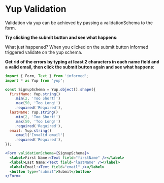 # Yup Validation

Validation via yup can be achieved by passing a validationSchema to the form.

**Try clicking the submit button and see what happens:**

<!-- STORY -->

What just happened? When you clicked on the submit button informed triggered validate on the yup schema.

**Get rid of the errors by typing at least 2 characters in each name field and a valid email, then
click the submit button again and see what happens:**

<!-- IDFK Strange issue where i need this commnet or code formatting is messed up -->

```jsx
import { Form, Text } from 'informed';
import * as Yup from 'yup'; 

const SignupSchema = Yup.object().shape({
  firstName: Yup.string()
    .min(2, 'Too Short!')
    .max(50, 'Too Long!')
    .required('Required'),
  lastName: Yup.string()
    .min(2, 'Too Short!')
    .max(50, 'Too Long!')
    .required('Required'),
  email: Yup.string()
    .email('Invalid email')
    .required('Required'),
});

<Form validationSchema={SignupSchema}>
  <label>First Name:<Text field="firstName" /></label>
  <label>Last Name:<Text field="lastName" /></label>
  <label>Email:<Text field="email" /></label>
  <button type="submit">Submit</button>
</Form>
```
